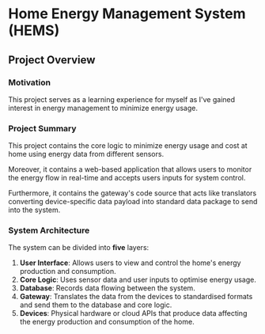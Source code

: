 # Home Energy Management System (HEMS)

## Project Overview

### Motivation

This project serves as a learning experience for myself as I've gained interest in energy management to minimize energy usage.

### Project Summary

This project contains the core logic to minimize energy usage and cost at home using energy data from different sensors.

Moreover, it contains a web-based application that allows users to monitor the energy flow in real-time and accepts users inputs for system control.

Furthermore, it contains the gateway's code source that acts like translators converting device-specific data payload into standard data package to send into the system.

### System Architecture

The system can be divided into **five** layers:

1. **User Interface**: Allows users to view and control the home's energy production and consumption.
2. **Core Logic**: Uses sensor data and user inputs to optimise energy usage.
3. **Database**: Records data flowing between the system.
4. **Gateway**: Translates the data from the devices to standardised formats and send them to the database and core logic.
5. **Devices**: Physical hardware or cloud APIs that produce data affecting the energy production and consumption of the home.
